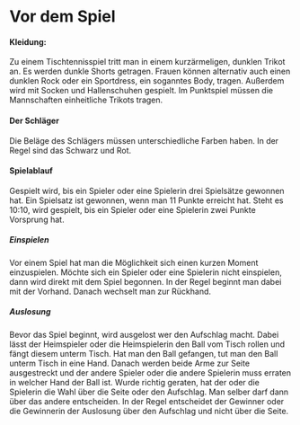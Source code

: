 # Vor dem Spiel

#### Kleidung:
Zu einem Tischtennisspiel tritt man in einem kurzärmeligen, dunklen Trikot an. Es werden dunkle Shorts getragen. Frauen können alternativ auch einen dunklen Rock oder ein Sportdress, ein soganntes Body, tragen. Außerdem wird mit Socken und Hallenschuhen gespielt. Im Punktspiel müssen die Mannschaften einheitliche Trikots tragen.

#### Der Schläger
Die Beläge des Schlägers müssen unterschiedliche Farben haben. In der Regel sind das Schwarz und Rot.

#### Spielablauf
Gespielt wird, bis ein Spieler oder eine Spielerin drei Spielsätze gewonnen hat. Ein Spielsatz ist gewonnen, wenn man 11 Punkte erreicht hat. Steht es 10:10, wird gespielt, bis ein Spieler oder eine Spielerin zwei Punkte Vorsprung hat.

##### Einspielen
Vor einem Spiel hat man die Möglichkeit sich einen kurzen Moment einzuspielen. Möchte sich ein Spieler oder eine Spielerin nicht einspielen, dann wird direkt mit dem Spiel begonnen. In der Regel beginnt man dabei mit der Vorhand. Danach wechselt man zur Rückhand.

##### Auslosung
Bevor das Spiel beginnt, wird ausgelost wer den Aufschlag macht. Dabei lässt der Heimspieler oder die Heimspielerin den Ball vom Tisch rollen und fängt diesem unterm Tisch. Hat man den Ball gefangen, tut man den Ball unterm Tisch in eine Hand. Danach werden beide Arme zur Seite ausgestreckt und der andere Spieler oder die andere Spielerin muss erraten in welcher Hand der Ball ist. Wurde richtig geraten, hat der oder die Spielerin die Wahl über die Seite oder den Aufschlag. Man selber darf dann über das andere entscheiden. In der Regel entscheidet der Gewinner oder die Gewinnerin der Auslosung über den Aufschlag und nicht über die Seite.